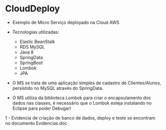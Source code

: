 # CloudDeploy

* Exemplo de Micro Serviço deployado na Cloud AWS

* Tecnologias utilizadas:
	* Elastic BeanStalk 
	* RDS MySQL
	* Java 8 
	* SpringData
	* SpringBoot
	* Lombok
	* JPA

* O MS se trata de uma aplicação simples de cadastro de Clientes/Alunos, persistido no MySQL através do SpringData.
* O MS utiliza da biblioteca Lombok para criar o encapsulamento dos dados nas classes, é necessário que o Lombok esteja instalando no Eclipse para poder Debugar!

1 - Evidencia de criação de banco de dados, deploy e teste se encontram no documento Evidencias.doc
